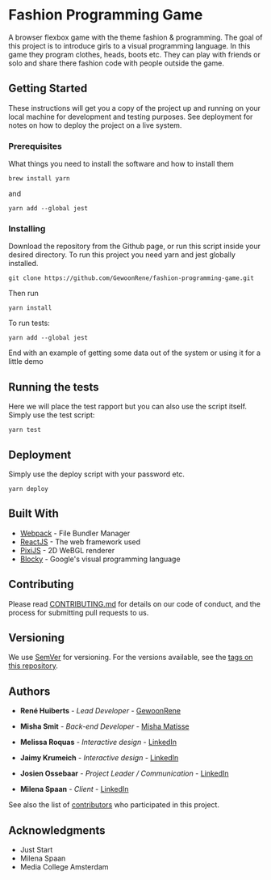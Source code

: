 # Fashion Programming Game
A browser flexbox game with the theme fashion & programming. The goal of this project is to introduce girls to a visual programming language. In this game they program clothes, heads, boots etc. They can play with friends or solo and share there fashion code with people outside the game.


## Getting Started

These instructions will get you a copy of the project up and running on your local machine for development and testing purposes. See deployment for notes on how to deploy the project on a live system.

### Prerequisites

What things you need to install the software and how to install them

```
brew install yarn
```

and

```
yarn add --global jest
```

### Installing

Download the repository from the Github page, or run this script inside your
desired directory. To run this project you need yarn and jest globally installed.

```
git clone https://github.com/GewoonRene/fashion-programming-game.git
```

Then run

```
yarn install
```

To run tests:
```
yarn add --global jest
```

End with an example of getting some data out of the system or using it for a little demo

## Running the tests

Here we will place the test rapport but you can also use the script itself.
Simply use the test script:

```
yarn test 
```

## Deployment

Simply use the deploy script with your password etc.

```
yarn deploy
```
## Built With

* [Webpack](https://webpack.js.org/) - File Bundler Manager
* [ReactJS](https://reactjs.org) - The web framework used
* [PixiJS](https://www.pixijs.com/) - 2D WeBGL renderer
* [Blocky](https://developers.google.com/blockly) - Google's visual programming language

## Contributing

Please read [CONTRIBUTING.md](https://gist.github.com/PurpleBooth/b24679402957c63ec426) for details on our code of conduct, and the process for submitting pull requests to us.

## Versioning

We use [SemVer](http://semver.org/) for versioning. For the versions available, see the [tags on this repository](https://github.com/your/project/tags). 

## Authors

* **René Huiberts** - *Lead Developer* - [GewoonRene](https://github.com/GewoonRene)
* **Misha Smit** - *Back-end Developer* - [Misha Matisse](https://github.com/maessmit)
* **Melissa Roquas** - *Interactive design* - [LinkedIn](https://www.linkedin.com/in/melissa-roquas-213b0615a/)
* **Jaimy Krumeich** - *Interactive design* - [LinkedIn](https://www.linkedin.com/in/jaimy-lee-krumeich-ab4066152/)
* **Josien Ossebaar** - *Project Leader / Communication* - [LinkedIn](https://www.linkedin.com/in/josien-ossebaar-3a13b715b/)


* **Milena Spaan** - *Client* - [LinkedIn](https://www.linkedin.com/in/milenaspaan/)

See also the list of [contributors](https://github.com/your/project/contributors) who participated in this project.

## Acknowledgments

* Just Start
* Milena Spaan
* Media College Amsterdam